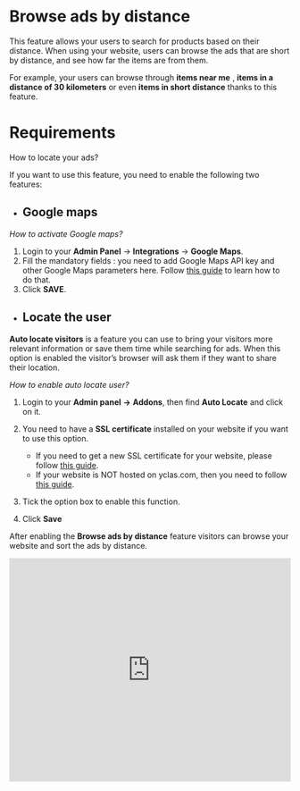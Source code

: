 # Browse ads by distance

This feature allows your users to search for products based on their distance. When using your website, users can browse the ads that are short by distance, and see how far the items are from them.

For example, your users can browse through  **items near me** , **items in a distance of 30 kilometers** or even **items in short distance** thanks to this feature.

# Requirements

How to locate your ads?

If you want to use this feature, you need to enable the following two features:

 - ## **Google maps**

*How to activate Google maps?*

 1. Login to your   **Admin Panel** ->  **Integrations** ->  **Google Maps**.
 2.  Fill the mandatory fields : you need to add Google Maps API key and other Google Maps parameters here. Follow [this
    guide](Publish-options-configure-google-maps-settings.md) to learn
    how to do that.
  3.  Click  **SAVE**.

 
 - ##  **Locate the user**
**Auto locate visitors** is a feature you can use to bring your visitors more relevant information or save them time while searching for ads. When this option is enabled the visitor’s browser will ask them if they want to share their location. 

*How to enable auto locate user?*
1. Login to your **Admin panel** **->** **Addons**, then find  **Auto Locate**  and click on it.
2. You need to have a **SSL certificate** installed on your website if you want to use this option. 
     - If you need to get a new SSL certificate for your website, please follow [this guide](https://yclas.com/faq/ssl-encryption.html).
     - If your website is NOT hosted on yclas.com, then you need to follow [this
    guide](http://guides.yclas.com/#/Technical-http-to-https).
    
3. Tick the option box to enable this function.
4. Click **Save** 

After enabling the **Browse ads by distance** feature visitors can browse your website and sort the ads by distance.



<iframe width="100%" height="400px" src="https://www.youtube.com/embed/LcguGxJYIUU" title="Yclas video" frameborder="0" allow="accelerometer; autoplay; clipboard-write; encrypted-media; gyroscope; picture-in-picture" allowfullscreen></iframe>
 
